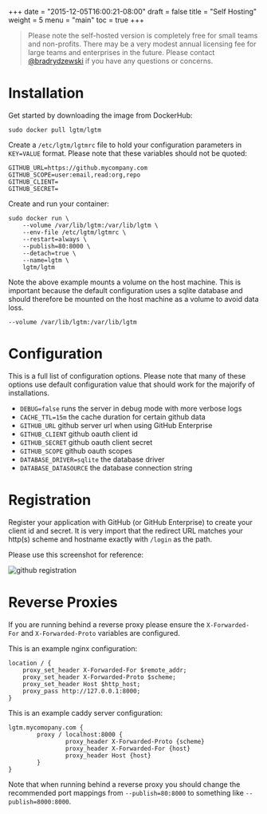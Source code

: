 +++
date = "2015-12-05T16:00:21-08:00"
draft = false
title = "Self Hosting"
weight = 5
menu = "main"
toc = true
+++

> Please note the self-hosted version is completely free for small teams and
> non-profits. There may be a very modest annual licensing fee for large
> teams and enterprises in the future. Please contact
> [@bradrydzewski](mailto:brad@drone.io) if you have any questions or concerns.

# Installation

Get started by downloading the image from DockerHub:

```
sudo docker pull lgtm/lgtm
```

Create a `/etc/lgtm/lgtmrc` file to hold your configuration parameters in
`KEY=VALUE` format. Please note that these variables should not be quoted:

```
GITHUB_URL=https://github.mycompany.com
GITHUB_SCOPE=user:email,read:org,repo
GITHUB_CLIENT=
GITHUB_SECRET=
```

Create and run your container:

```
sudo docker run \
	--volume /var/lib/lgtm:/var/lib/lgtm \
	--env-file /etc/lgtm/lgtmrc \
	--restart=always \
	--publish=80:8000 \
	--detach=true \
	--name=lgtm \
	lgtm/lgtm
```

Note the above example mounts a volume on the host machine. This is important
because the default configuration uses a sqlite database and should therefore
be mounted on the host machine as a volume to avoid data loss.

```
--volume /var/lib/lgtm:/var/lib/lgtm
```

# Configuration

This is a full list of configuration options. Please note that many of these
options use default configuration value that should work for the majorify of
installations.

* `DEBUG=false` runs the server in debug mode with more verbose logs
* `CACHE_TTL=15m` the cache duration for certain github data
* `GITHUB_URL` github server url when using GitHub Enterprise
* `GITHUB_CLIENT` github oauth client id
* `GITHUB_SECRET` github oauth client secret
* `GITHUB_SCOPE` github oauth scopes
* `DATABASE_DRIVER=sqlite` the database driver
* `DATABASE_DATASOURCE` the database connection string

# Registration

Register your application with GitHub (or GitHub Enterprise) to create your client
id and secret. It is very import that the redirect URL matches your http(s) scheme
and hostname exactly with `/login` as the path.

Please use this screenshot for reference:

![github registration](/docs/images/app_registration.png)

# Reverse Proxies

If you are running behind a reverse proxy please ensure the `X-Forwarded-For`
and `X-Forwarded-Proto` variables are configured.

This is an example nginx configuration:

```nginx
location / {
    proxy_set_header X-Forwarded-For $remote_addr;
    proxy_set_header X-Forwarded-Proto $scheme;
    proxy_set_header Host $http_host;
	proxy_pass http://127.0.0.1:8000;
}
```

This is an example caddy server configuration:

```nginx
lgtm.mycomopany.com {
        proxy / localhost:8000 {
                proxy_header X-Forwarded-Proto {scheme}
                proxy_header X-Forwarded-For {host}
                proxy_header Host {host}
        }
}
```

Note that when running behind a reverse proxy you should change the recommended
port mappings from `--publish=80:8000` to something like `--publish=8000:8000`.
